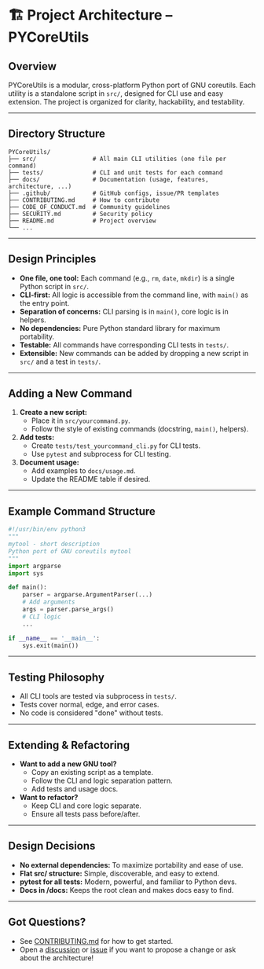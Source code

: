 # 🏗️ Project Architecture – PYCoreUtils

## Overview

PYCoreUtils is a modular, cross-platform Python port of GNU coreutils. Each utility is a standalone script in `src/`, designed for CLI use and easy extension. The project is organized for clarity, hackability, and testability.

---

## Directory Structure

```
PYCoreUtils/
├── src/                # All main CLI utilities (one file per command)
├── tests/              # CLI and unit tests for each command
├── docs/               # Documentation (usage, features, architecture, ...)
├── .github/            # GitHub configs, issue/PR templates
├── CONTRIBUTING.md     # How to contribute
├── CODE_OF_CONDUCT.md  # Community guidelines
├── SECURITY.md         # Security policy
├── README.md           # Project overview
└── ...
```

---

## Design Principles

- **One file, one tool:** Each command (e.g., `rm`, `date`, `mkdir`) is a single Python script in `src/`.
- **CLI-first:** All logic is accessible from the command line, with `main()` as the entry point.
- **Separation of concerns:** CLI parsing is in `main()`, core logic is in helpers.
- **No dependencies:** Pure Python standard library for maximum portability.
- **Testable:** All commands have corresponding CLI tests in `tests/`.
- **Extensible:** New commands can be added by dropping a new script in `src/` and a test in `tests/`.

---

## Adding a New Command

1. **Create a new script:**
   - Place it in `src/yourcommand.py`.
   - Follow the style of existing commands (docstring, `main()`, helpers).
2. **Add tests:**
   - Create `tests/test_yourcommand_cli.py` for CLI tests.
   - Use `pytest` and subprocess for CLI testing.
3. **Document usage:**
   - Add examples to `docs/usage.md`.
   - Update the README table if desired.

---

## Example Command Structure

```python
#!/usr/bin/env python3
"""
mytool - short description
Python port of GNU coreutils mytool
"""
import argparse
import sys

def main():
    parser = argparse.ArgumentParser(...)
    # Add arguments
    args = parser.parse_args()
    # CLI logic
    ...

if __name__ == '__main__':
    sys.exit(main())
```

---

## Testing Philosophy

- All CLI tools are tested via subprocess in `tests/`.
- Tests cover normal, edge, and error cases.
- No code is considered "done" without tests.

---

## Extending & Refactoring

- **Want to add a new GNU tool?**
  - Copy an existing script as a template.
  - Follow the CLI and logic separation pattern.
  - Add tests and usage docs.
- **Want to refactor?**
  - Keep CLI and core logic separate.
  - Ensure all tests pass before/after.

---

## Design Decisions

- **No external dependencies:** To maximize portability and ease of use.
- **Flat src/ structure:** Simple, discoverable, and easy to extend.
- **pytest for all tests:** Modern, powerful, and familiar to Python devs.
- **Docs in /docs:** Keeps the root clean and makes docs easy to find.

---

## Got Questions?

- See [CONTRIBUTING.md](../CONTRIBUTING.md) for how to get started.
- Open a [discussion](https://github.com/Junaid433/PYCoreUtils/discussions) or [issue](https://github.com/Junaid433/PYCoreUtils/issues) if you want to propose a change or ask about the architecture!

